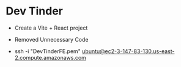# Dev Tinder

- Create a Vite + React project
- Removed Unnecessary Code

- ssh -i "DevTinderFE.pem" ubuntu@ec2-3-147-83-130.us-east-2.compute.amazonaws.com